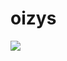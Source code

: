 # oizys

[![](https://github.com/daylinmorgan/oizys/actions/workflows/build.yml/badge.svg)](https://github.com/daylinmorgan/oizys/actions/workflows/build.yml)
